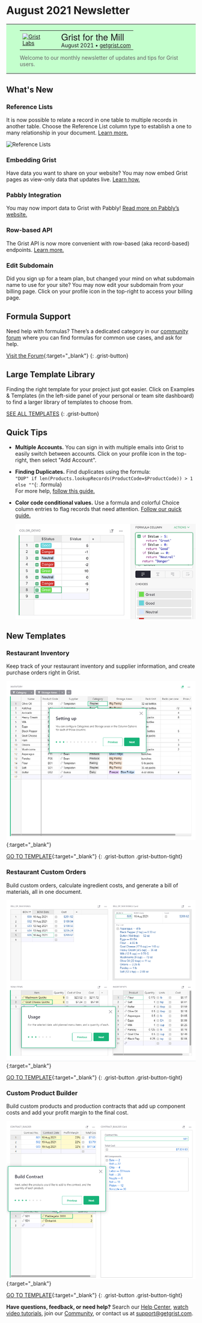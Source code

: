 # August 2021 Newsletter

<style>
  /* restore some poorly overridden defaults */
  .newsletter-header .table {
    background-color: initial;
    border: initial;
  }
  .newsletter-header .table > tbody > tr > td {
    padding: initial;
    border: initial;
    vertical-align: initial;
  }
  .newsletter-header img.header-img {
    padding: initial;
    max-width: initial;
    display: initial;
    padding: initial;
    line-height: initial;
    background-color: initial;
    border: initial;
    border-radius: initial;
    margin: initial;
  }

  /* copy newsletter styles, with a prefix for sufficient specificity */
  .newsletter-header .header {
    border: none;
    padding: 0;
    margin: 0;
  }
  .newsletter-header table > tbody > tr > td.header-image {
    width: 80px;
    padding-right: 16px;
  }
  .newsletter-header table > tbody > tr > td.header-text {
    background-color: #c4ffcd;
    padding: 16px 36px;
  }
  .newsletter-header table.header-top {
    border: none;
    padding: 0;
    margin: 0;
    width: 100%;
  }
  .header-title {
    font-family: Helvetica Neue, Helvetica, Arial, sans-serif;
    font-size: 24px;
    line-height: 28px;
  }
  .header-month {
  }
  .header-welcome {
    margin-top: 12px;
    color: #666666;
  }
</style>
<div class="newsletter-header">
<table class="header" cellpadding="0" cellspacing="0" border="0"><tr>
  <td class="header-text">
    <table class="header-top"><tr>
      <td class="header-image">
        <a href="https://www.getgrist.com">
          <img class="header-img" src="/images/newsletters/grist-labs.png" width="80" height="80" alt="Grist Labs" border="0">
        </a>
      </td>
      <td class="header-top-text">
        <div class="header-title">Grist for the Mill</div>
        <div class="header-month">August 2021
          &#8226; <a href="https://www.getgrist.com/">getgrist.com</a></div>
      </td>
    </tr></table>
    <div class="header-welcome">
      Welcome to our monthly newsletter of updates and tips for Grist users.
    </div>
  </td>
</tr></table>
</div>

## What's New

### Reference Lists

It is now possible to relate a record in one table to multiple records in another table. Choose
the Reference List column type to establish a one to many relationship in your document. [Learn
more.](../col-refs.md#creating-a-new-reference-list-column)

![Reference Lists](../images/newsletters/2021-08/reference-lists.gif)

### Embedding Grist

Have data you want to share on your website? You may now embed Grist pages as view-only data that
updates live. [Learn how.](../embedding.md)

### Pabbly Integration

You may now import data to Grist with Pabbly! [Read more on Pabbly’s website.](https://www.pabbly.com/connect/integrations/grist/)

### Row-based API

The Grist API is now more convenient with row-based (aka record-based) endpoints. [Learn more.](../api.md#tag/records)

### Edit Subdomain

Did you sign up for a team plan, but changed your mind on what subdomain name to use for your
site? You may now edit your subdomain from your billing page. Click on your profile icon in the
top-right to access your billing page.

## Formula Support

Need help with formulas? There’s a dedicated category in our [community
forum](https://community.getgrist.com/c/ask-for-help/formulas/) where you can find formulas for
common use cases, and ask for help.

[Visit the Forum](https://community.getgrist.com/c/ask-for-help/formulas/){:target="\_blank"}
{: .grist-button}

## Large Template Library

Finding the right template for your project just got easier. Click on
<span class="app-menu-item"><span class="grist-icon" style="--icon: var(--icon-FieldTable)"></span> Examples & Templates</span>
(in the left-side panel of your personal or team site dashboard) to find a larger library of templates
to choose from.

[SEE ALL TEMPLATES](https://docs.getgrist.com/p/templates)
{: .grist-button}

## Quick Tips

* **Multiple Accounts.** You can sign in with multiple emails into Grist to easily switch between
  accounts. Click on your profile icon in the top-right, then select "Add Account".
* **Finding Duplicates.** Find duplicates using the formula:  
  `"DUP" if len(Products.lookupRecords(ProductCode=$ProductCode)) > 1 else ""`{: .formula}  
  For more help, [follow this guide.](https://community.getgrist.com/t/ensure-unique-values-or-detect-duplicates/76)
* **Color code conditional values.** Use a formula and colorful Choice column entries to flag records that need attention.
  [Follow our quick guide.](https://community.getgrist.com/t/colour-code-table-cells/58/5)

    ![Color Coding](../images/newsletters/2021-08/color-coding.png)

## New Templates

### Restaurant Inventory

Keep track of your restaurant inventory and supplier information, and create purchase orders right in Grist.

[![Screenshot of Restaurant Inventory](../images/newsletters/2021-08/restaurant-inventory.png)](https://templates.getgrist.com/nc4N68DZ6MTe/Restaurant-Inventory){:target="\_blank"}

[GO TO TEMPLATE](https://templates.getgrist.com/nc4N68DZ6MTe/Restaurant-Inventory){:target="\_blank"}
{: .grist-button .grist-button-tight}

### Restaurant Custom Orders

Build custom orders, calculate ingredient costs, and generate a bill of materials, all in one document.

[![Screenshot of Restaurant Custom Orders](../images/newsletters/2021-08/restaurant-custom-orders.png)](https://templates.getgrist.com/e4gEm7dt4cgB/Restaurant-Custom-Orders){:target="\_blank"}

[GO TO TEMPLATE](https://templates.getgrist.com/e4gEm7dt4cgB/Restaurant-Custom-Orders){:target="\_blank"}
{: .grist-button .grist-button-tight}

### Custom Product Builder

Build custom products and production contracts that add up component costs and add your profit margin to the final cost.

[![Screenshot of Product Builder](../images/newsletters/2021-08/product-builder.png)](https://templates.getgrist.com/gZmzYoGdS6b1/Custom-Product-Builder){:target="\_blank"}

[GO TO TEMPLATE](https://templates.getgrist.com/gZmzYoGdS6b1/Custom-Product-Builder){:target="\_blank"}
{: .grist-button .grist-button-tight}


**Have questions, feedback, or need help?** Search our [Help Center](../index.md), [watch video
tutorials](https://www.youtube.com/channel/UCx0ioQrrC-bIrkmZ7ZULr0g/playlists), join our
[Community](https://community.getgrist.com), or contact us at <support@getgrist.com>.
